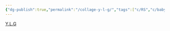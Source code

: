 ```yaml
---
{"dg-publish":true,"permalink":"/collage-y-l-g/","tags":["c/RS","c/baby","c/circle","c/red","c/abstract"],"created":"2024-01-04T19:12:08.724-05:00","updated":"2024-01-04T19:12:45.586-05:00"}
---
```



[Y.L.G](https://www.instagram.com/p/CWTKk1ArEA3/)
